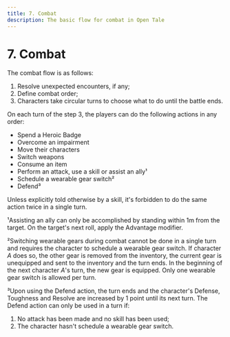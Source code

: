 ```yaml
---
title: 7. Combat
description: The basic flow for combat in Open Tale
---
```


# 7. Combat

The combat flow is as follows:

1. Resolve unexpected encounters, if any;
2. Define combat order;
3. Characters take circular turns to choose what to do until the battle ends.

On each turn of the step 3, the players can do the following actions in any
order:

* Spend a Heroic Badge
* Overcome an impairment
* Move their characters
* Switch weapons
* Consume an item
* Perform an attack, use a skill or assist an ally¹
* Schedule a wearable gear switch²
* Defend³

Unless explicitly told otherwise by a skill, it's forbidden to do the same
action twice in a single turn.

¹Assisting an ally can only be accomplished by standing within 1m from the
target. On the target's next roll, apply the Advantage modifier.

²Switching wearable gears during combat cannot be done in a single turn and
requires the character to schedule a wearable gear switch. If character *A* does
so, the other gear is removed from the inventory, the current gear is unequipped
and sent to the inventory and the turn ends. In the beginning of the next
character *A*'s turn, the new gear is equipped. Only one wearable gear switch is
allowed per turn.

³Upon using the Defend action, the turn ends and the character's Defense,
Toughness and Resolve are increased by 1 point until its next turn. The Defend
action can only be used in a turn if:

1. No attack has been made and no skill has been used;
2. The character hasn't schedule a wearable gear switch.
